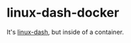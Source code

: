 # linux-dash-docker

It's [linux-dash](https://github.com/afaqurk/linux-dash), but inside of a container.
